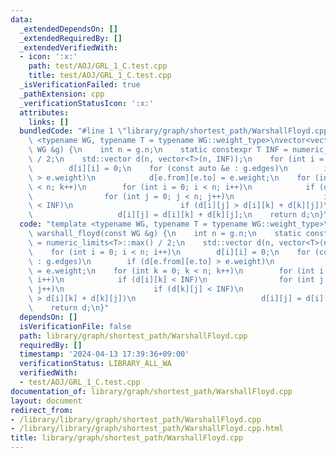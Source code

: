 ```yaml
---
data:
  _extendedDependsOn: []
  _extendedRequiredBy: []
  _extendedVerifiedWith:
  - icon: ':x:'
    path: test/AOJ/GRL_1_C.test.cpp
    title: test/AOJ/GRL_1_C.test.cpp
  _isVerificationFailed: true
  _pathExtension: cpp
  _verificationStatusIcon: ':x:'
  attributes:
    links: []
  bundledCode: "#line 1 \"library/graph/shortest_path/WarshallFloyd.cpp\"\ntemplate\
    \ <typename WG, typename T = typename WG::weight_type>\nvector<vector<T>> warshall_floyd(const\
    \ WG &g) {\n    int n = g.n;\n    static constexpr T INF = numeric_limits<T>::max()\
    \ / 2;\n    std::vector d(n, vector<T>(n, INF));\n    for (int i = 0; i < n; i++)\n\
    \        d[i][i] = 0;\n    for (const auto &e : g.edges)\n        if (d[e.from][e.to]\
    \ > e.weight)\n            d[e.from][e.to] = e.weight;\n    for (int k = 0; k\
    \ < n; k++)\n        for (int i = 0; i < n; i++)\n            if (d[i][k] < INF)\n\
    \                for (int j = 0; j < n; j++)\n                    if (d[k][j]\
    \ < INF)\n                        if (d[i][j] > d[i][k] + d[k][j])\n         \
    \                   d[i][j] = d[i][k] + d[k][j];\n    return d;\n}\n"
  code: "template <typename WG, typename T = typename WG::weight_type>\nvector<vector<T>>\
    \ warshall_floyd(const WG &g) {\n    int n = g.n;\n    static constexpr T INF\
    \ = numeric_limits<T>::max() / 2;\n    std::vector d(n, vector<T>(n, INF));\n\
    \    for (int i = 0; i < n; i++)\n        d[i][i] = 0;\n    for (const auto &e\
    \ : g.edges)\n        if (d[e.from][e.to] > e.weight)\n            d[e.from][e.to]\
    \ = e.weight;\n    for (int k = 0; k < n; k++)\n        for (int i = 0; i < n;\
    \ i++)\n            if (d[i][k] < INF)\n                for (int j = 0; j < n;\
    \ j++)\n                    if (d[k][j] < INF)\n                        if (d[i][j]\
    \ > d[i][k] + d[k][j])\n                            d[i][j] = d[i][k] + d[k][j];\n\
    \    return d;\n}"
  dependsOn: []
  isVerificationFile: false
  path: library/graph/shortest_path/WarshallFloyd.cpp
  requiredBy: []
  timestamp: '2024-04-13 17:39:36+09:00'
  verificationStatus: LIBRARY_ALL_WA
  verifiedWith:
  - test/AOJ/GRL_1_C.test.cpp
documentation_of: library/graph/shortest_path/WarshallFloyd.cpp
layout: document
redirect_from:
- /library/library/graph/shortest_path/WarshallFloyd.cpp
- /library/library/graph/shortest_path/WarshallFloyd.cpp.html
title: library/graph/shortest_path/WarshallFloyd.cpp
---
```


